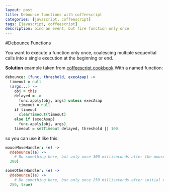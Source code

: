 ```yaml
---
layout: post
title: Debounce functions with coffeescript
categories: [javascript, coffeescript]
tags: [javascript, coffeescript]
description: bind an event, but fire function only once
---
```


#Debounce Functions

You want to execute a function only once, coalescing multiple sequential calls into a single execution at the beginning or end.

**Solution** example taken from [coffeescript cookbook](http://coffeescript-cookbook.github.io/chapters/functions/debounce)
With a named function:
``` coffeescript
debounce: (func, threshold, execAsap) ->
  timeout = null
  (args...) ->
    obj = this
    delayed = ->
      func.apply(obj, args) unless execAsap
      timeout = null
    if timeout
      clearTimeout(timeout)
    else if (execAsap)
      func.apply(obj, args)
    timeout = setTimeout delayed, threshold || 100
```
so you can use it like this:
``` coffeescript
mouseMoveHandler: (e) ->
  @debounce((e) ->
    # Do something here, but only once 300 milliseconds after the mouse cursor stops.
  300)

someOtherHandler: (e) ->
  @debounce((e) ->
    # Do something here, but only once 250 milliseconds after initial execution.
  250, true)
```
